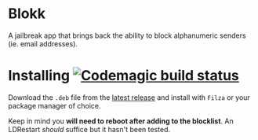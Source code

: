 # Blokk

A jailbreak app that brings back the ability to block alphanumeric senders (ie. email addresses).

# Installing [![Codemagic build status](https://api.codemagic.io/apps/6213da6dff12ccf6a45b90ae/6213da6dff12ccf6a45b90ad/status_badge.svg)](https://codemagic.io/apps/6213da6dff12ccf6a45b90ae/6213da6dff12ccf6a45b90ad/latest_build)

Download the `.deb` file from the [latest release](https://github.com/TheNightmanCodeth/Blokk/releases/latest) and install with `Filza` or your package manager of choice.

Keep in mind you **will need to reboot after adding to the blocklist**. An LDRestart *should* suffice but it hasn't been tested.
